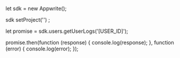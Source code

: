 let sdk = new Appwrite();

sdk
    setProject('')
;

let promise = sdk.users.getUserLogs('[USER_ID]');

promise.then(function (response) {
    console.log(response);
}, function (error) {
    console.log(error);
});